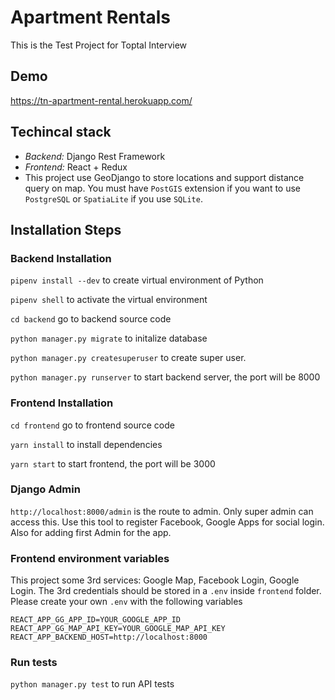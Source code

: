 # Apartment Rentals
This is the Test Project for Toptal Interview

## Demo
https://tn-apartment-rental.herokuapp.com/

## Techincal stack
- *Backend:* Django Rest Framework
- *Frontend:* React + Redux
- This project use GeoDjango to store locations and support distance query on map. You must have `PostGIS` extension if you want to use `PostgreSQL` or `SpatiaLite` if you use `SQLite`.

## Installation Steps

### Backend Installation

`pipenv install --dev` to create virtual environment of Python

`pipenv shell` to activate the virtual environment

`cd backend` go to backend source code

`python manager.py migrate` to initalize database

`python manager.py createsuperuser` to create super user.

`python manager.py runserver` to start backend server, the port will be 8000

### Frontend Installation

`cd frontend` go to frontend source code

`yarn install` to install dependencies

`yarn start` to start frontend, the port will be 3000

### Django Admin
`http://localhost:8000/admin` is the route to admin. Only super admin can access this. Use this tool to register Facebook, Google Apps for social login. Also for adding first Admin for the app.

### Frontend environment variables
This project some 3rd services: Google Map, Facebook Login, Google Login. The 3rd credentials should be stored in a `.env` inside `frontend` folder. Please create your own `.env` with the following variables
```REACT_APP_FB_APP_ID=YOUR_FACEBOOK_APP_ID
REACT_APP_GG_APP_ID=YOUR_GOOGLE_APP_ID
REACT_APP_GG_MAP_API_KEY=YOUR_GOOGLE_MAP_API_KEY
REACT_APP_BACKEND_HOST=http://localhost:8000
```

### Run tests
`python manager.py test` to run API tests